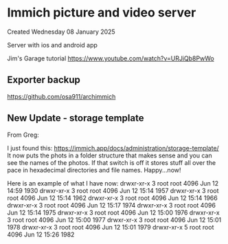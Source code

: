 # Immich picture and video server
Created Wednesday 08 January 2025

Server with ios and android app

Jim's Garage tutorial
<https://www.youtube.com/watch?v=URJiQb8PwWo>

Exporter backup
---------------

<https://github.com/osa911/archimmich>

New Update - storage template
-----------------------------

From Greg:

I just found this:
<https://immich.app/docs/administration/storage-template/>
It now puts the phots in a folder structure that makes sense and you can see the names of the photos.
If that switch is off it stores stuff all over the pace in hexadecimal directories and file names.
Happy...now!

Here is an example of what I have now:
drwxr-xr-x   3 root root 4096 Jun 12 14:59 1930
drwxr-xr-x   3 root root 4096 Jun 12 15:14 1957
drwxr-xr-x   3 root root 4096 Jun 12 15:14 1962
drwxr-xr-x   3 root root 4096 Jun 12 15:14 1966
drwxr-xr-x   3 root root 4096 Jun 12 15:17 1974
drwxr-xr-x   3 root root 4096 Jun 12 15:14 1975
drwxr-xr-x   3 root root 4096 Jun 12 15:00 1976
drwxr-xr-x   3 root root 4096 Jun 12 15:00 1977
drwxr-xr-x   3 root root 4096 Jun 12 15:01 1978
drwxr-xr-x   3 root root 4096 Jun 12 15:01 1979
drwxr-xr-x   5 root root 4096 Jun 12 15:26 1982

